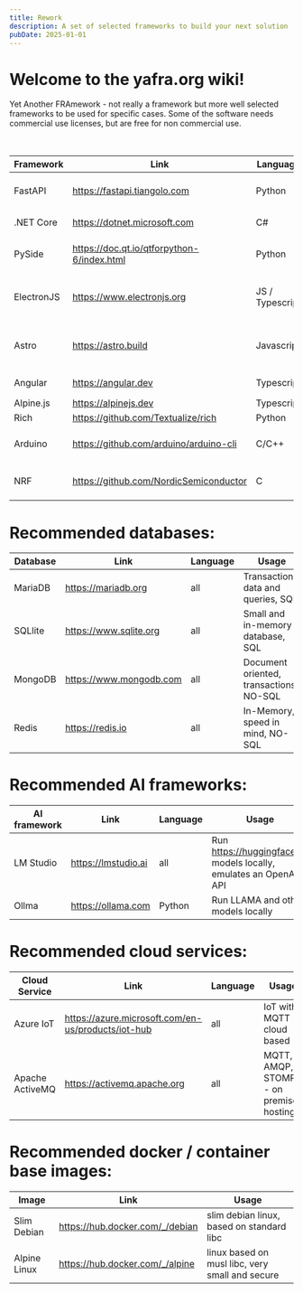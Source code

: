 ```yaml
---
title: Rework
description: A set of selected frameworks to build your next solution
pubDate: 2025-01-01
---
```


# Welcome to the yafra.org wiki!

Yet Another FRAmework - not really a framework but more well selected frameworks to be used for specific cases. Some of the software needs commercial use licenses, but are free for non commercial use.

<p style="margin: 0.0px 0.0px 0.0px 0.0px; font: 13.0px 'Helvetica Neue'; min-height: 15.0px"><br></p>

Framework | Link | Language | Usage | Overview
-- | -- | -- | -- | --
FastAPI | https://fastapi.tiangolo.com | Python | Backend API | RESTful API, GraphQL, ORM SQLAlchemy, ..
.NET Core | https://dotnet.microsoft.com | C# | Backend API | RESTful API, ORM
PySide | https://doc.qt.io/qtforpython-6/index.html | Python | Fat Clients | MacOS, Linux, Windows based on Qt
ElectronJS | https://www.electronjs.org | JS / Typescript | Fat Clients | MacOS, Linux, Winodws based on HTML/CSS/JS
Astro | https://astro.build | Javascript | Static Webseite | Lots of templates and adding, can mix markdown
Angular | https://angular.dev | Typescript | SPA | Enterprise UI Framework
Alpine.js | https://alpinejs.dev | Typescript | SPA | Simple UI
Rich | https://github.com/Textualize/rich | Python | CLI | ASCII UI
Arduino | https://github.com/arduino/arduino-cli | C/C++ | Board | Programming Arduino Boards / M5
NRF | https://github.com/NordicSemiconductor | C | Board | Nordic Semiconductor Boards


# Recommended databases:

Database | Link | Language | Usage
-- | -- | -- | --
MariaDB | https://mariadb.org | all | Transactional data and queries, SQL
SQLlite | https://www.sqlite.org | all | Small and in-memory database, SQL
MongoDB | https://www.mongodb.com | all | Document oriented, transactions, NO-SQL
Redis | https://redis.io | all | In-Memory, speed in mind, NO-SQL

# Recommended AI frameworks:

AI framework | Link | Language | Usage
-- | -- | -- | --
LM Studio | https://lmstudio.ai | all | Run https://huggingface.co models locally, emulates an OpenAI API
Ollma | https://ollama.com | Python | Run LLAMA and other models locally

# Recommended cloud services:

Cloud Service | Link | Language | Usage
-- | -- | -- | --
Azure IoT | https://azure.microsoft.com/en-us/products/iot-hub | all | IoT with MQTT - cloud based
Apache ActiveMQ | https://activemq.apache.org | all | MQTT, AMQP, STOMP - on premises hosting

# Recommended docker / container base images:

Image | Link | Usage
-- | -- | --
Slim Debian | https://hub.docker.com/_/debian | slim debian linux, based on standard libc
Alpine Linux | https://hub.docker.com/_/alpine | linux based on musl libc, very small and secure